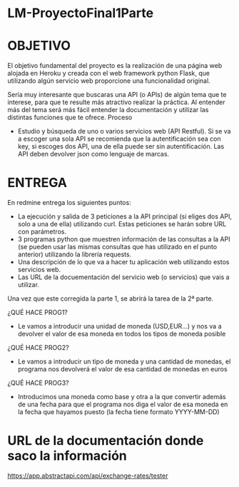 # LM-ProyectoFinal1Parte

# OBJETIVO

El objetivo fundamental del proyecto es la realización de una página web alojada en Heroku y creada con el web framework python Flask, que utilizando algún servicio web proporcione una funcionalidad original.

Sería muy interesante que buscaras una API (o APIs) de algún tema que te interese, para que te resulte más atractivo realizar la práctica. Al entender más del tema será más fácil entender la documentación y utilizar las distintas funciones que te ofrece.
Proceso

- Estudio y búsqueda de uno o varios servicios web (API Restful). Si se va a escoger una sola API se recomienda que la autentificación sea con key, si escoges dos API, una de ella puede ser sin autentificación. Las API deben devolver json como lenguaje de marcas.

# ENTREGA

En redmine entrega los siguientes puntos:

- La ejecución y salida de 3 peticiones a la API principal (si eliges dos API, solo a una de ella) utilizando curl. Estas peticiones se harán sobre URL con parámetros.
- 3 programas python que muestren información de las consultas a la API (se pueden usar las mismas consultas que has utilizado en el punto anterior) utilizando la librería requests. 
- Una descripción de lo que va a hacer tu aplicación web utilizando estos servicios web.
- Las URL de la docuementación del servicio web (o servicios) que vais a utilizar.

Una vez que este corregida la parte 1, se abrirá la tarea de la 2ª parte.


¿QUÉ HACE PROG1?
- Le vamos a introducir una unidad de moneda (USD,EUR...) y nos va a devolver el valor de esa moneda en todos los tipos de moneda posible

¿QUÉ HACE PROG2?
- Le vamos a introducir un tipo de moneda y una cantidad de monedas, el programa nos devolverá el valor de esa cantidad de monedas en euros

¿QUÉ HACE PROG3?
- Introducimos una moneda como base y otra a la que convertir además de una fecha para que el programa nos diga el valor de esa moneda en la fecha que hayamos puesto (la fecha tiene formato YYYY-MM-DD)


# URL de la documentación donde saco la información
https://app.abstractapi.com/api/exchange-rates/tester
